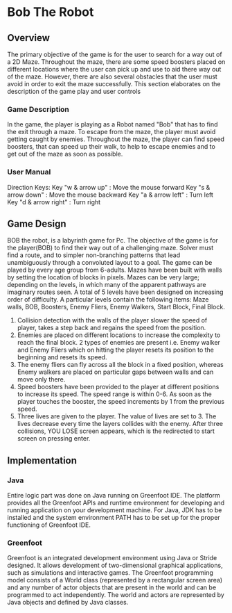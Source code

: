 # Bob The Robot

## Overview
The primary objective of the game is for the user to search for a way out of a 2D Maze. Throughout the maze, there are some speed boosters placed on different locations where the user can pick up and use to aid there way out of the maze. However, there are also several obstacles that the user must avoid in order to exit the maze successfully. This section elaborates on the description of the game play and user controls

### Game Description
In the game, the player is playing as a Robot named "Bob" that has to find the exit through a maze. To escape from the maze, the player must avoid getting caught by enemies. Throughout the maze, the player can find speed boosters, that can speed up their walk, to help to escape enemies and to get out of the maze as soon as possible. 

### User Manual 
Direction Keys: 
Key "w & arrow up" : Move the mouse forward
Key "s & arrow down" : Move the mouse backward
Key "a & arrow left" : Turn left
Key "d & arrow right" : Turn right

## Game Design
BOB the robot, is a labyrinth game for Pc. The objective of the game is for the player(BOB) to find their way out of a challenging maze.  Solver must find a route, and to simpler non-branching patterns that lead unambiguously through a convoluted layout to a goal. The game can be played by every age group from 6-adults.
Mazes have been built with walls by setting the location of blocks in pixels. Mazes can be very large; depending on the levels, in which many of the apparent pathways are imaginary routes seen. A total of 5 levels have been designed on increasing order of difficulty.
A particular levels contain the following items: Maze walls, BOB, Boosters, Enemy Fliers, Enemy Walkers, Start Block, Final Block.
1. Collision detection with the walls of the player slower the speed of player, takes a step back and regains the speed from the position. 
2. Enemies are placed on different locations to increase the complexity to reach the final block. 2 types of enemies are present   i.e.  Enemy walker and Enemy Fliers which on hitting the player resets its position to the beginning and resets its speed.
3. The enemy fliers can fly across all the block in a fixed position, whereas Enemy walkers are placed on particular gaps between walls and can move only there. 
4. Speed boosters have been provided to the player at different positions to increase its speed. The speed range is within 0-6. As soon as the player touches the booster, the speed increments by 1 from the previous speed.
5. Three lives are given to the player. The value of  lives are set to 3. The lives decrease every time the layers collides with the enemy. After three collisions, YOU LOSE screen appears, which is the redirected to start screen on pressing enter.

## Implementation 
### Java
Entire logic part was done on Java running on Greenfoot IDE. The platform provides all the Greenfoot APIs and runtime environment for developing and running application on your development machine. For Java, JDK has to be installed and the system environment PATH has to be set up for the proper functioning of Greenfoot IDE.
### Greenfoot
Greenfoot is an integrated development environment using Java or Stride designed. It allows development of two-dimensional graphical applications, such as simulations and interactive games. The Greenfoot programming model consists of a World class (represented by a rectangular screen area) and any number of actor objects that are present in the world and can be programmed to act independently. The world and actors are represented by Java objects and defined by Java classes.

